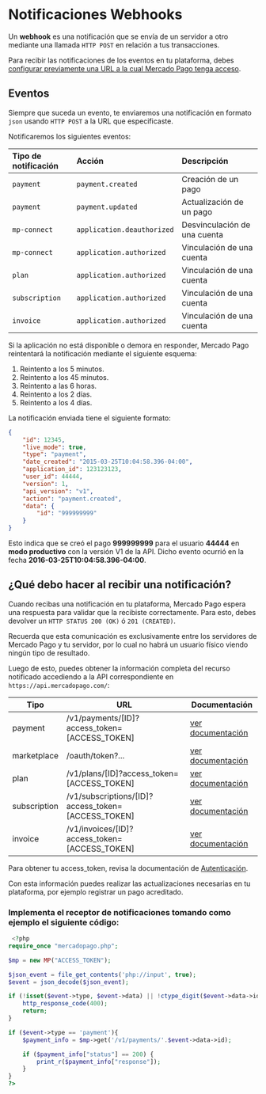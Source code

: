 # Notificaciones Webhooks

Un **webhook** es una notificación que se envía de un servidor a otro mediante una llamada `HTTP POST` en relación a tus transacciones.

Para recibir las notificaciones de los eventos en tu plataforma, debes [configurar previamente una URL a la cual Mercado Pago tenga acceso](https://www.mercadopago.com/mla/account/webhooks).


## Eventos

Siempre que suceda un evento, te enviaremos una notificación en formato `json` usando `HTTP POST` a la URL que especificaste.

Notificaremos los siguientes eventos:

| Tipo de notificación |           Acción           |         Descripción          |
| :------------------- | :------------------------- | :--------------------------- |
| `payment`            | `payment.created`          | Creación de un pago          |
| `payment`            | `payment.updated`          | Actualización de un pago     |
| `mp-connect`         | `application.deauthorized` | Desvinculación de una cuenta |
| `mp-connect`         | `application.authorized`   | Vinculación de una cuenta    |
| `plan`               | `application.authorized`   | Vinculación de una cuenta    |
| `subscription`       | `application.authorized`   | Vinculación de una cuenta    |
| `invoice`            | `application.authorized`   | Vinculación de una cuenta    |

Si la aplicación no está disponible o demora en responder, Mercado Pago reintentará la notificación mediante el siguiente esquema:

1. Reintento a los 5 minutos.
2. Reintento a los 45 minutos.
3. Reintento a las 6 horas.
4. Reintento a los 2 días.
5. Reintento a los 4 días.

La notificación enviada tiene el siguiente formato:

```json
{
    "id": 12345,
    "live_mode": true,
    "type": "payment",
    "date_created": "2015-03-25T10:04:58.396-04:00",
    "application_id": 123123123,
    "user_id": 44444,
    "version": 1,
    "api_version": "v1",
    "action": "payment.created",
    "data": {
        "id": "999999999"
    }
}
```

Esto indica que se creó el pago **999999999** para el usuario **44444** en **modo productivo** con la versión V1 de la API. Dicho evento ocurrió en la fecha **2016-03-25T10:04:58.396-04:00**.


## ¿Qué debo hacer al recibir una notificación?

Cuando recibas una notificación en tu plataforma, Mercado Pago espera una respuesta para validar que la recibiste correctamente. Para esto, debes devolver un `HTTP STATUS 200 (OK)` ó `201 (CREATED)`.

Recuerda que esta comunicación es exclusivamente entre los servidores de Mercado Pago y tu servidor, por lo cual no habrá un usuario físico viendo ningún tipo de resultado.

Luego de esto, puedes obtener la información completa del recurso notificado accediendo a la API correspondiente en `https://api.mercadopago.com/`:

Tipo         | URL                                                | Documentación
------------ | -------------------------------------------------- | --------------------
payment      | /v1/payments/[ID]?access\_token=[ACCESS\_TOKEN]      | [ver documentación]()
marketplace  | /oauth/token?...                                   | [ver documentación]()
plan         | /v1/plans/[ID]?access\_token=[ACCESS\_TOKEN]         | [ver documentación]()
subscription | /v1/subscriptions/[ID]?access\_token=[ACCESS\_TOKEN] | [ver documentación]()
invoice      | /v1/invoices/[ID]?access\_token=[ACCESS\_TOKEN]      | [ver documentación]()

Para obtener tu access\_token, revisa la documentación de [Autenticación]().

Con esta información puedes realizar las actualizaciones necesarias en tu plataforma, por ejemplo registrar un pago acreditado.

### Implementa el receptor de notificaciones tomando como ejemplo el siguiente código:

```php
 <?php
require_once "mercadopago.php";

$mp = new MP("ACCESS_TOKEN");

$json_event = file_get_contents('php://input', true);
$event = json_decode($json_event);

if (!isset($event->type, $event->data) || !ctype_digit($event->data->id)) {
	http_response_code(400);
	return;
}

if ($event->type == 'payment'){
    $payment_info = $mp->get('/v1/payments/'.$event->data->id);

    if ($payment_info["status"] == 200) {
        print_r($payment_info["response"]);
    }
}
?>
```

